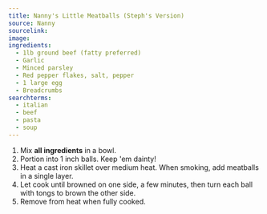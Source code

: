 ```yaml
---
title: Nanny's Little Meatballs (Steph's Version)
source: Nanny
sourcelink:
image:
ingredients:
  - 1lb ground beef (fatty preferred)
  - Garlic
  - Minced parsley
  - Red pepper flakes, salt, pepper
  - 1 large egg
  - Breadcrumbs
searchterms:
  - italian
  - beef
  - pasta
  - soup
---
```


1. Mix **all ingredients** in a bowl.
2. Portion into 1 inch balls. Keep 'em dainty!
3. Heat a cast iron skillet over medium heat. When smoking, add meatballs in a single layer.
4. Let cook until browned on one side, a few minutes, then turn each ball with tongs to brown the other side.
5. Remove from heat when fully cooked.
